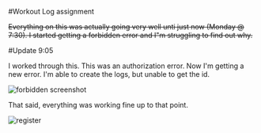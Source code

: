 #Workout Log assignment

~~Everything on this was actually going very well unti just now (Monday @ 7:30). I started getting a forbidden error and I"m struggling to find out why.~~

#Update 9:05

I worked through this. This was an authorization error. Now I'm getting a new error. I'm able to create the logs, but unable to get the id.

![forbidden screenshot](https://github.com/tristanlearns/workoutlog/blob/main/images/get-logs.png?raw=true)

That said, everything was working fine up to that point.

![register](https://github.com/tristanlearns/workoutlog/blob/main/images/register-1.png?raw=true)
